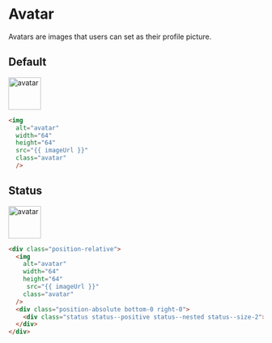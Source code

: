 # Avatar <Badge text="stable"/>
Avatars are images that users can set as their profile picture.

## Default

<div class="p-3 border rounded-2 my-3">
  <img
    alt="avatar"
    width="64"
    height="64"
    src="https://ssl.gstatic.com/images/branding/product/1x/avatar_square_blue_512dp.png"
    class="avatar"
  />
</div>

```html
<img
  alt="avatar"
  width="64"
  height="64"
  src="{{ imageUrl }}"
  class="avatar"
  />
```

## Status

<div class="p-3 border rounded-2 my-3 flex">
  <div class="position-relative">
    <img
      alt="avatar"
      width="64"
      height="64"
     src="https://ssl.gstatic.com/images/branding/product/1x/avatar_square_blue_512dp.png"
      class="avatar"
    />
    <div class="position-absolute bottom-0 right-0">
      <div class="status status--positive status--nested status--size-2"></div>
    </div>
  </div>
</div>

```html
<div class="position-relative">
  <img
    alt="avatar"
    width="64"
    height="64"
     src="{{ imageUrl }}"
    class="avatar"
  />
  <div class="position-absolute bottom-0 right-0">
    <div class="status status--positive status--nested status--size-2"></div>
  </div>
</div>
```
